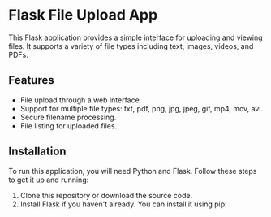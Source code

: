 # Flask File Upload App

This Flask application provides a simple interface for uploading and viewing files. It supports a variety of file types including text, images, videos, and PDFs.

## Features

- File upload through a web interface.
- Support for multiple file types: txt, pdf, png, jpg, jpeg, gif, mp4, mov, avi.
- Secure filename processing.
- File listing for uploaded files.

## Installation

To run this application, you will need Python and Flask. Follow these steps to get it up and running:

1. Clone this repository or download the source code.
2. Install Flask if you haven't already. You can install it using pip:
